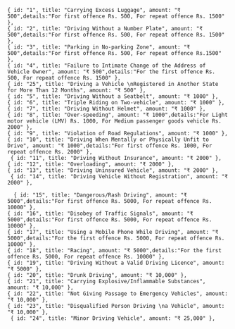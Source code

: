     { id: "1", title: "Carrying Excess Luggage", amount: "₹ 500",details:"For first offence Rs. 500, For repeat offence Rs. 1500" },
    { id: "2", title: "Driving Without a Number Plate", amount: "₹ 500",details:"For first offence Rs. 500, For repeat offence Rs. 1500" },
    { id: "3", title: "Parking in No-parking Zone", amount: "₹ 500",details:"For first offence Rs. 500, For repeat offence Rs.1500" },
    { id: "4", title: "Failure to Intimate Change of the Address of Vehicle Owner", amount: "₹ 500",details:"For the first offence Rs. 500, For repeat offence Rs. 1500" },
    { id: "25", title: "Driving a Vehicle \nRegistered in Another State for More Than 12 Months", amount: "₹ 500" },
    { id: "5", title: "Driving Without a Seatbelt", amount: "₹ 1000" },
    { id: "6", title: "Triple Riding on Two-vehicle", amount: "₹ 1000" },
    { id: "7", title: "Driving Without Helmet", amount: "₹ 1000" },
    { id: "8", title: "Over-speeding", amount: "₹ 1000",details:"For Light motor vehicle (LMV) Rs. 1000, For Medium passenger goods vehicle Rs. 2000" },
    { id: "9", title: "Violation of Road Regulations", amount: "₹ 1000" },
    { id: "10", title: "Driving When Mentally or Physically Unfit to Drive", amount: "₹ 1000",details:"For first offence Rs. 1000, For repeat offence Rs. 2000" },
     { id: "11", title: "Driving Without Insurance", amount: "₹ 2000" },
    { id: "12", title: "Overloading", amount: "₹ 2000" },
    { id: "13", title: "Driving Uninsured Vehicle", amount: "₹ 2000" },
     { id: "14", title: "Driving Vehicle Without Registration", amount: "₹ 2000" },
  
      { id: "15", title: "Dangerous/Rash Driving", amount: "₹ 5000",details:"For first offence Rs. 5000, For repeat offence Rs. 10000" },
    { id: "16", title: "Disobey of Traffic Signals", amount: "₹ 5000",details:"For first offence Rs. 5000, For repeat offence Rs. 10000" },
    { id: "17", title: "Using a Mobile Phone While Driving", amount: "₹ 5000",details:"For the first offence Rs. 5000, For repeat offence Rs. 10000" },
    { id: "18", title: "Racing", amount: "₹ 5000",details:"For the first offence Rs. 5000, For repeat offence Rs. 10000" },
    { id: "19", title: "Driving Without a Valid Driving Licence", amount: "₹ 5000" },
    { id: "20", title: "Drunk Driving", amount: "₹ 10,000" },
    { id: "21", title: "Carrying Explosive/Inflammable Substances", amount: "₹ 10,000" },
    { id: "22", title: "Not Giving Passage to Emergency Vehicles", amount: "₹ 10,000" },
    { id: "23", title: "Disqualified Person Driving \na Vehicle", amount: "₹ 10,000" },
     { id: "24", title: "Minor Driving Vehicle", amount: "₹ 25,000" },